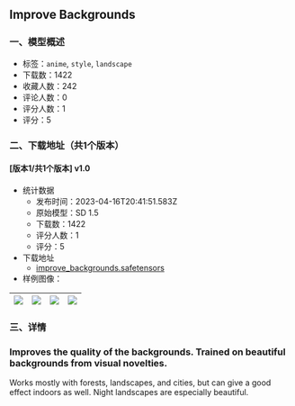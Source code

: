 ## Improve Backgrounds
### 一、模型概述

- 标签：`anime`, `style`, `landscape`
- 下载数：1422
- 收藏人数：242
- 评论人数：0
- 评分人数：1
- 评分：5

### 二、下载地址（共1个版本）

#### [版本1/共1个版本] v1.0

- 统计数据
  - 发布时间：2023-04-16T20:41:51.583Z
  - 原始模型：SD 1.5
  - 下载数：1422
  - 评分人数：1
  - 评分：5
- 下载地址
  - [improve_backgrounds.safetensors](https://civitai.com/api/download/models/46885)
- 样例图像：

| <img src="https://image.civitai.com/xG1nkqKTMzGDvpLrqFT7WA/a223dc3c-b44e-42bb-aad2-a6f7ccb9a600/width=450/506364.jpeg" /> | <img src="https://image.civitai.com/xG1nkqKTMzGDvpLrqFT7WA/5c05cdb4-b2c6-43a2-254c-98b7a17e7600/width=450/506367.jpeg" /> | <img src="https://image.civitai.com/xG1nkqKTMzGDvpLrqFT7WA/7f8113ad-2fa3-4d80-6b8e-e2152ecd6300/width=450/506365.jpeg" /> | <img src="https://image.civitai.com/xG1nkqKTMzGDvpLrqFT7WA/bedf1c7d-d2ed-49d3-dfd0-a009b8389b00/width=450/506368.jpeg" /> |
| ---- | ---- | ---- | ---- |


### 三、详情
<h3>Improves the quality of the backgrounds. Trained on beautiful backgrounds from visual novelties. </h3><p>Works mostly with forests, landscapes, and cities, but can give a good effect indoors as well. Night landscapes are especially beautiful. </p>